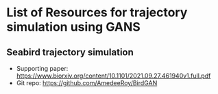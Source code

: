 # List of Resources for trajectory simulation using GANS

## Seabird trajectory simulation 
- Supporting paper: https://www.biorxiv.org/content/10.1101/2021.09.27.461940v1.full.pdf
- Git repo: https://github.com/AmedeeRoy/BirdGAN
